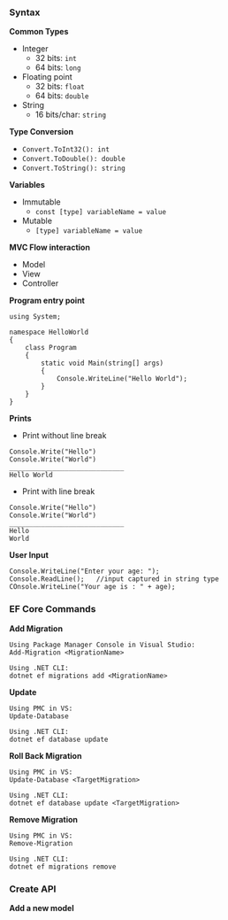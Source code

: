 ### Syntax
**Common Types**
- Integer
	- 32 bits: `int`
	- 64 bits: `long`
- Floating point
	- 32 bits: `float`
	- 64 bits: `double`
- String
	- 16 bits/char: `string`

**Type Conversion**
- `Convert.ToInt32(): int`
- `Convert.ToDouble(): double`
- `Convert.ToString(): string`

**Variables**
- Immutable
	- `const [type] variableName = value` 
- Mutable
	- `[type] variableName = value`

**MVC Flow interaction**
- Model
- View 
- Controller

**Program entry point**
```
using System;

namespace HelloWorld
{
	class Program
	{
		static void Main(string[] args)
		{
			Console.WriteLine("Hello World");
		}
	}
}
```


**Prints**
- Print without line break
```
Console.Write("Hello")
Console.Write("World")
_____________________________
Hello World
```

- Print with line break
```
Console.Write("Hello")
Console.Write("World")
_____________________________
Hello 
World
```


**User Input**
```
Console.WriteLine("Enter your age: ");
Console.ReadLine();   //input captured in string type
COnsole.WriteLine("Your age is : " + age);
```


### EF Core Commands
**Add Migration**
```
Using Package Manager Console in Visual Studio:
Add-Migration <MigrationName>

Using .NET CLI:
dotnet ef migrations add <MigrationName>
```

**Update**
```
Using PMC in VS:
Update-Database

Using .NET CLI:
dotnet ef database update
```

**Roll Back Migration**
```
Using PMC in VS:
Update-Database <TargetMigration>

Using .NET CLI:
dotnet ef database update <TargetMigration>
```

**Remove Migration**
```
Using PMC in VS:
Remove-Migration

Using .NET CLI:
dotnet ef migrations remove
```


### Create API
**Add a new model**